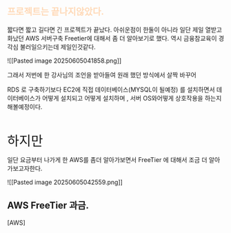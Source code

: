 ## <font color="#ffdab9">프로젝트는 끝나지않았다.</font>

짧다면 짧고 길다면 긴 프로젝트가 끝났다.
아쉬운점이 한둘이 아니라 일단 제일 열받고 화났던 AWS 서버구축 Freetier에 대해서 좀 더 알아보기로
했다. 역시 금융참교육이 경각심 불러일으키는데 제일인것같다.


![[Pasted image 20250605041858.png]]

그래서 저번에 한 강사님의 조언을 받아들여 원래 했던 방식에서 살짝 바꾸어 

RDS 로 구축하기보다 EC2에 직접 데이터베이스(MYSQL이 될예정) 를 설치하면서 데이터베이스가 어떻게 설치되고 어떻게 설치하며 , 서버 OS와어떻게 상호작용을 하는지 해볼예정이다. 

<br>





<span style="font-size:30px;"><span class = "Regular">하지만</span></span>

일단 요금부터 나가게 한 AWS를 좀더 알아가보면서 FreeTier 에 대해서 조금 더 알아가보고자한다.


![[Pasted image 20250605042559.png]]



## AWS FreeTier 과금.
[AWS]
